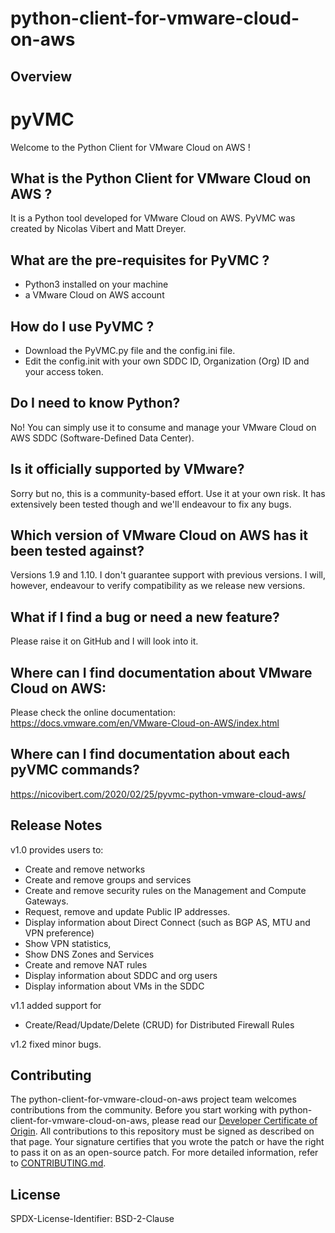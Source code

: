 # python-client-for-vmware-cloud-on-aws

## Overview

# pyVMC
Welcome to the Python Client for VMware Cloud on AWS !

## What is the Python Client for VMware Cloud on AWS ? 
It is a Python tool developed for VMware Cloud on AWS. PyVMC was created by Nicolas Vibert and Matt Dreyer.

## What are the pre-requisites for PyVMC ?
- Python3 installed on your machine
- a VMware Cloud on AWS account

## How do I use PyVMC ?
- Download the PyVMC.py file and the config.ini file. 
- Edit the config.init with your own SDDC ID,  Organization (Org) ID and your access token.

## Do I need to know Python?
No! You can simply use it to consume and manage your VMware Cloud on AWS SDDC (Software-Defined Data Center). 

## Is it officially supported by VMware?
Sorry but no, this is a community-based effort. Use it at your own risk. It has extensively been tested though and we'll endeavour to fix any bugs.

## Which version of VMware Cloud on AWS has it been tested against?
Versions 1.9 and 1.10. I don't guarantee support with previous versions. 
I will, however, endeavour to verify compatibility as we release new versions.

## What if I find a bug or need a new feature?
Please raise it on GitHub and I will look into it.

## Where can I find documentation about VMware Cloud on AWS:
Please check the online documentation:
https://docs.vmware.com/en/VMware-Cloud-on-AWS/index.html

## Where can I find documentation about each pyVMC commands?
https://nicovibert.com/2020/02/25/pyvmc-python-vmware-cloud-aws/

## Release Notes
v1.0 provides users to:
- Create and remove networks
- Create and remove groups and services
- Create and remove security rules on the Management and Compute Gateways.
- Request, remove and update Public IP addresses.
- Display information about Direct Connect (such as BGP AS, MTU and VPN preference)
- Show VPN statistics, 
- Show DNS Zones and Services
- Create and remove NAT rules
- Display information about SDDC and org users
- Display information about VMs in the SDDC

v1.1 added support for 
- Create/Read/Update/Delete (CRUD) for Distributed Firewall Rules

v1.2 fixed minor bugs.

## Contributing

The python-client-for-vmware-cloud-on-aws project team welcomes contributions from the community. Before you start working with python-client-for-vmware-cloud-on-aws, please
read our [Developer Certificate of Origin](https://cla.vmware.com/dco). All contributions to this repository must be
signed as described on that page. Your signature certifies that you wrote the patch or have the right to pass it on
as an open-source patch. For more detailed information, refer to [CONTRIBUTING.md](CONTRIBUTING.md).

## License

SPDX-License-Identifier: BSD-2-Clause

